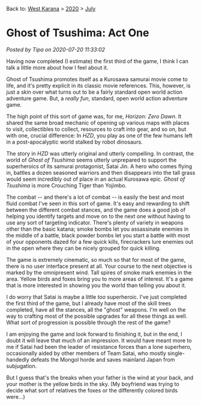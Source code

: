 Back to: [West Karana](/posts/westkarana.md) > [2020](/posts/2020/westkarana.md) > [July](./westkarana.md)
# Ghost of Tsushima: Act One

*Posted by Tipa on 2020-07-20 11:33:02*


Having now completed (I estimate) the first third of the game, I think I can talk a little more about how I feel about it.



Ghost of Tsushima promotes itself as a Kurosawa samurai movie come to life, and it's pretty explicit in its classic movie references. This, however, is just a skin over what turns out to be a fairly standard open world action adventure game. But, a *really fun*, standard, open world action adventure game.



The high point of this sort of game was, for me, *Horizon: Zero Dawn*. It shared the same broad mechanic of opening up various maps with places to visit, collectibles to collect, resources to craft into gear, and so on, but with one, crucial difference: In *HZD*, you play as one of the few humans left in a post-apocalyptic world stalked by robot dinosaurs.



The story in *HZD* was utterly original and utterly compelling. In contrast, the world of *Ghost of Tsushima* seems utterly unprepared to support the superheroics of its samurai protagonist, Satai Jin. A hero who comes flying in, battles a dozen seasoned warriors and then disappears into the tall grass would seem incredibly out of place in an actual Kurosawa epic. *Ghost of Tsushima* is more Crouching Tiger than Yojimbo.



The combat -- and there's a lot of combat -- is easily the best and most fluid combat I've seen in this sort of game. It's easy and rewarding to shift between the different combat stances, and the game does a good job of helping you identify targets and move on to the next one without having to use any sort of targeting indicator. There's plenty of variety in weapons other than the basic katana; smoke bombs let you assassinate enemies in the middle of a battle, black powder bombs let you start a battle with most of your opponents dazed for a few quick kills, firecrackers lure enemies out in the open where they can be nicely grouped for quick killing.



The game is extremely cinematic, so much so that for most of the game, there is no user interface present at all. Your course to the next objective is marked by the omnipresent wind. Tall spires of smoke mark enemies in the area. Yellow birds and foxes bring you to more areas of interest. It's a game that is more interested in showing you the world than telling you about it.



I do worry that Satai is maybe a little *too* superheroic. I've just completed the first third of the game, but I already have most of the skill trees completed, have all the stances, all the \"ghost\" weapons. I'm well on the way to crafting most of the possible upgrades for all these things as well. What sort of progression is possible through the rest of the game?



I am enjoying the game and look forward to finishing it, but in the end, I doubt it will leave that much of an impression. It would have meant more to me if Satai had been the leader of resistance forces than a lone superhero, occasionally aided by other members of Team Satai, who mostly single-handedly defeats the Mongol horde and saves mainland Japan from subjugation.



But I guess that's the breaks when your father is the wind at your back, and your mother is the yellow birds in the sky. (My boyfriend was trying to decide what sort of relatives the foxes or the differently colored birds were...)



